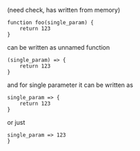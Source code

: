 (need check, has written from memory)

```
function foo(single_param) {
    return 123
}
```

can be written as unnamed function

```
(single_param) => {
    return 123
}
```

and for single parameter it can be written as

```
single_param => {
    return 123
}
```

or just 

```
single_param => 123
}
```